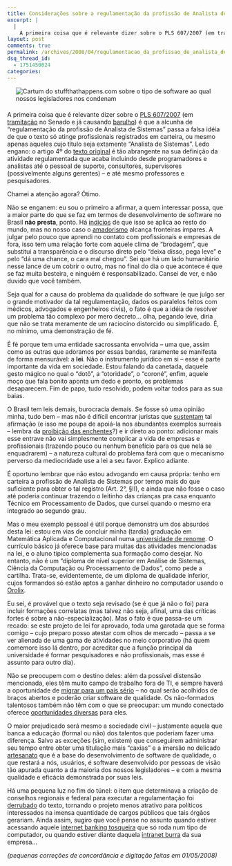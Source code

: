 ```yaml
---
title: Considerações sobre a regulamentação da profissão de Analista de Sistemas
excerpt: |
  |
    A primeira coisa que é relevante dizer sobre o PLS 607/2007 (em tramitação no Senado e já causando barulho) é que a alcunha de "regulamentação da profissão de Analista de Sistemas" passa a falsa idéia de que o texto só...
layout: post
comments: true
permalink: /archives/2008/04/regulamentacao_da_profissao_de_analista_de_sistemas.html/
dsq_thread_id:
  - 1751450024
categories:
---
```

<span class="mt-enclosure mt-enclosure-image"><img title="Cartum do stuffthathappens.com sobre o tipo de software ao qual nossos legisladores nos condenam" src="//chester.me/archives/img/simplicity.gif" width="" height="" class="mt-image-right" style="float: right; margin: 0 0 20px 20px;" /></span>A primeira coisa que é relevante dizer sobre o [PLS 607/2007][1] (em [tramitação][2] no Senado e já causando [barulho][3]) é que a alcunha de &#8220;regulamentação da profissão de Analista de Sistemas&#8221; passa a falsa idéia de que o texto só atinge profissionais registrados em carteira, ou mesmo apenas aqueles cujo título seja extamente &#8220;Analista de Sistemas&#8221;. Ledo engano: o artigo 4º do [texto original][1] é tão abrangente na sua definição da atividade regulamentada que acaba incluindo desde programadores e analistas até o pessoal de suporte, consultores, supervisores (possivelmente alguns gerentes) &#8211; e até mesmo professores e pesquisadores.

Chamei a atenção agora? Ótimo.

Não se enganem: eu sou o primeiro a afirmar, a quem interessar possa, que a maior parte do que se faz em termos de desenvolvimento de software no Brasil **não presta**, ponto. Há [indícios][4] de que isso se aplica ao resto do mundo, mas no nosso caso o [amadorismo][5] alcança fronteiras ímpares. A julgar pelo pouco que aprendi no contato com profissionais e empresas de fora, isso tem uma relação forte com aquele clima de &#8220;brodagem&#8221;, que substitui a transparência e o discurso direto pelo &#8220;deixa disso, pega leve&#8221; e pelo &#8220;dá uma chance, o cara mal chegou&#8221;. Sei que há um lado humanitário nesse lance de um cobrir o outro, mas no final do dia o que acontece é que se faz muita besteira, e ninguém é responsabilizado. Cansei de ver, e não duvido que você também.

Seja qual for a causa do problema da qualidade do software (e que julgo ser o grande motivador da tal regulamentação, dados os paralelos feitos com médicos, advogados e engenheiros civis), o fato é que a idéia de resolver um problema tão complexo por mero decreto&#8230; olha, pegando leve, diria que não se trata meramente de um raciocíno distorcido ou simplificado. É, no mínimo, uma demonstração de fé.

É fé porque tem uma entidade sacrossanta envolvida &#8211; uma que, assim como as outras que adoramos por essas bandas, raramente se manifesta de forma mensurável: a **lei**. Não o instrumento jurídico em si &#8211; esse é parte importante da vida em sociedade. Estou falando da canetada, daquele gesto mágico no qual o &#8220;dotô&#8221;, a &#8220;otoridade&#8221;, o &#8220;coroné&#8221;, enfim, aquele moço que fala bonito aponta um dedo e pronto, os problemas desaparecem. Fim de papo, tudo resolvido, podem voltar todos para as sua baias.

O Brasil tem leis demais, burocracia demais. Se fosse só uma opinião minha, tudo bem &#8211; mas não é difícil encontrar juristas que [sustentam][6] tal afirmação (e isso me poupa de apoiá-la nos abundantes exemplos surreais &#8211; lembra da [proibição das enchentes][7]?) e ir direto ao ponto: adicionar mais esse entrave não vai simplesmente complicar a vida de empresas e profissionais (trazendo pouco ou nenhum benefício para os que nela se enquadrarem) &#8211; a natureza cultural do problema fará com que o mecanismo perverso da mediocridade use a lei a seu favor. Explico adiante.

É oportuno lembrar que não estou advogando em causa própria: tenho em carteira a profissão de Analista de Sistemas por tempo mais do que suficiente para obter o tal registro (Art. 2°, §II), e ainda que não fosse o caso até poderia continuar trazendo o leitinho das crianças pra casa enquanto Técnico em Processamento de Dados, que cursei quando o mesmo era integrado ao segundo grau.

Mas o meu exemplo pessoal é útil porque demonstra um dos absurdos desta lei: estou em vias de concluir minha (tardia) graduação em Matemática Aplicada e Computacional numa [universidade de renome][8]. O currículo básico já oferece base para muitas das atividades mencionadas na lei, e o aluno típico complementa sua formação como desejar. No entanto, não é um &#8220;diploma de nível superior em Análise de Sistemas, Ciência da Computação ou Processamento de Dados&#8221;, como pede a cartilha. Trata-se, evidentemente, de um diploma de qualidade inferior, cujos formandos só estão aptos a ganhar dinheiro no computador usando o [Orolix][9].

Eu sei, é provável que o texto seja revisado (se é que já não o foi) para incluir formações correlatas (mas talvez não seja, afinal, uma das críticas fortes é sobre a não-especialização). Mas o fato é que passa-se um recado: se este projeto de lei for aprovado, toda uma garotada que se forma comigo &#8211; cujo preparo posso atestar com olhos de mercado &#8211; passa a se ver alienada de uma gama de atividades no meio corporativo (há quem comemore isso lá dentro, por acreditar que a função principal da universidade é formar pesquisadores e não profissionais, mas esse é assunto para outro dia).

Não se preocupem com o destino deles: além da possível distensão mencionada, eles têm muito campo de trabalho fora de TI, e sempre haverá a oportunidade de [migrar para um país sério][10] &#8211; no qual serão acolhidos de braços abertos e poderão criar software de qualidade. Os não-formados talentosos também não têm com o que se preocupar: um mundo conectado oferece [oportunidades diversas][11] para eles.

O maior prejudicado será mesmo a sociedade civil &#8211; justamente aquela que banca a educação (formal ou não) dos talentos que poderiam fazer uma diferença. Salvo as exceções (sim, existem) que conseguirem administrar seu tempo entre obter uma titulação mais &#8220;caxias&#8221; e a imersão no delicado [artesanato][12] que é a base do desenvolvimento de software de qualidade, o que restará a nós, usuários, é software desenvolvido por pessoas de visão tão apurada quanto a da maioria dos nossos legisladores &#8211; e com a mesma qualidade e eficácia demonstrada por suas leis.

Há uma pequena luz no fim do túnel: o item que determinava a criação de conselhos regionais e federal para executar a regulamentação foi [derrubado][13] do texto, tornando o projeto menos atrativo para políticos interessados na imensa quantidade de cargos públicos que tais órgãos gerariam. Ainda assim, sugiro que você pense no assunto quando estiver acessando aquele [internet banking tosqueira][14] que só roda num tipo de computador, ou quando estiver diante daquela [intranet burra][15] da sua empresa&#8230;

*(pequenas correções de concordância e digitação feitas em 01/05/2008)*

 [1]: http://www.senado.gov.br/sf/atividade/Materia/Detalhes.asp?p_cod_mate=82918
 [2]: http://www.convergenciadigital.com.br/publique/cgi/cgilua.exe/sys/start.htm?infoid=13059&#038;sid=9
 [3]: http://www.kumpera.net/blog/index.php/2008/04/16/vamos-todos-impedir-a-regulamentacao-da-profissao-de-analista-de-sistema/
 [4]: http://thedailywtf.com/
 [5]: http://www.mail-archive.com/debian-user-portuguese@lists.debian.org/msg97691.html
 [6]: http://jus2.uol.com.br/doutrina/texto.asp?id=1887
 [7]: http://g1.globo.com/Noticias/SaoPaulo/0,,AA1408483-5605,00.html
 [8]: http://www.usp.br
 [9]: http://www.orolix.com.br
 [10]: http://www.cic.gc.ca/english/index.asp
 [11]: http://www.rentacoder.com/RentACoder/default.asp
 [12]: http://www.joelonsoftware.com/articles/Craftsmanship.html
 [13]: http://wikigeeks.blogspot.com/2008/03/cct-aprova-regulamentao-da-profisso-de.html
 [14]: http://www.bancoreal.com.br/
 [15]: http://stuffthathappens.com/blog/2008/03/05/simplicity/
